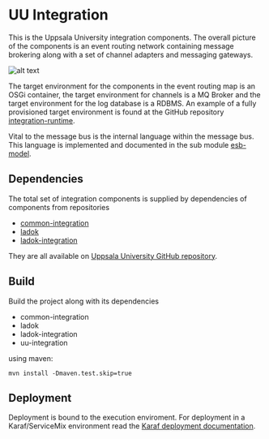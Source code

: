 # UU Integration
This is the Uppsala University integration components. The overall picture of the components is an event routing network containing message brokering along with a set of channel adapters and messaging gateways. 

![alt text](https://raw.githubusercontent.com/uppsala-university/uu-integration/master/docs/event-routing-network-map.png "Uppsala university Event Routing Network Map")

The target environment for the components in the event routing map is an OSGi container, the target environment for channels is a MQ Broker and the target environment for the log database is a RDBMS. An example of a fully provisioned target environment is found at the GitHub repository [integration-runtime](https://github.com/uppsala-university/integration-runtime).

Vital to the message bus is the internal language within the message bus. This language is implemented and documented in the sub module [esb-model](https://github.com/uppsala-university/uu-integration/tree/master/esb-model).

## Dependencies
The total set of integration components is supplied by dependencies of components from repositories 

*  [common-integration](https://github.com/uppsala-university/common-integration)
*  [ladok](https://github.com/uppsala-university/ladok)
*  [ladok-integration](https://github.com/uppsala-university/ladok-integration)

They are all available on [Uppsala University GitHub repository](https://github.com/uppsala-university).

## Build
Build the project along with its dependencies 

* common-integration
* ladok
* ladok-integration
* uu-integration

using maven:

    mvn install -Dmaven.test.skip=true

## Deployment
Deployment is bound to the execution enviroment. For deployment in a Karaf/ServiceMix environment read the [Karaf deployment documentation](https://github.com/uppsala-university/uu-integration/blob/master/uu-integration-packaging-karaf/README.md). 